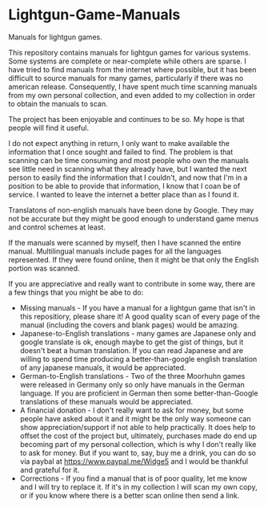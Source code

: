 # Lightgun-Game-Manuals
Manuals for lightgun games.

This repository contains manuals for lightgun games for various systems. Some systems are complete or near-complete while others are sparse.
I have tried to find manuals from the internet where possible, but it has been difficult to source manuals for many games, particularly if there was no american release. Consequently, I have spent much time scanning manuals from my own personal collection, and even added to my collection in order to obtain the manuals to scan.

The project has been enjoyable and continues to be so. My hope is that people will find it useful.

I do not expect anything in return, I only want to make available the information that I once sought and failed to find.  The problem is that scanning can be time consuming and most people who own the manuals see little need in scanning what they already have, but I wanted the next person to easily find the information that I couldn't, and now that I'm in a position to be able to provide that information, I know that I coan be of service.  I wanted to leave the internet a better place than as I found it.

Translatons of non-english manuals have been done by Google. They may not be accurate but they might be good enough to understand game menus and control schemes at least.

If the manuals were scanned by myself, then I have scanned the entire manual. Multilingual manuals include pages for all the languages represented. If they were found online, then it might be that only the English portion was scanned.

If you are appreciative and really want to contribute in some way, there are a few things that you might be abe to do:
 - Missing manuals - If you have a manual for a lightgun game that isn't in this repositiory, please share it! A good quality scan of every page of the manual (including the covers and blank pages) would be amazing.
 - Japanese-to-English translations - many games are Japanese only and google translate is ok, enough maybe to get the gist of things, but it doesn't beat a human translation. If you can read Japanese and are willing to spend time producing a better-than-google english translation of any japanese manuals, it would be appreciated.
 - German-to-English translations - Two of the three Moorhuhn games were released in Germany only so only have manuals in the German language. If you are proficient in German then some better-than-Google translations of these manuals would be appreciated.
 - A financial donation - I don't really want to ask for money, but some people have asked about it and it might be the only way someone can show appreciation/support if not able to help practically. It does help to offset the cost of the project but, ultimately, purchases made do end up becoming part of my personal collection, which is why I don't really like to ask for money. But if you want to, say, buy me a drink, you can do so via paybal at https://www.paypal.me/Widge5 and I would be thankful and grateful for it.
 - Corrections - If you find a manual that is of poor quality, let me know and I will try to replace it. If it's in my collection I will scan my own copy, or if you know where there is a better scan online then send a link.

